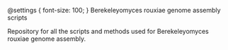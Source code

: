 @settings {
  font-size: 100;
}
Berekeleyomyces rouxiae genome assembly scripts

Repository for all the scripts and methods used for Berekeleyomyces rouxiae genome assembly. 
